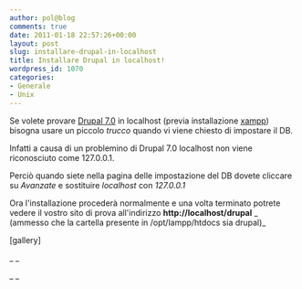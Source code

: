 ```yaml
---
author: pol@blog
comments: true
date: 2011-01-18 22:57:26+00:00
layout: post
slug: installare-drupal-in-localhost
title: Installare Drupal in localhost!
wordpress_id: 1070
categories:
- Generale
- Unix
---
```


Se volete provare [Drupal 7.0](http://ftp.drupal.org/files/projects/drupal-7.0.tar.gz) in localhost (previa installazione [xampp](http://www.apachefriends.org/it/xampp.html)) bisogna usare un piccolo _trucco_ quando vi viene chiesto di impostare il DB.

Infatti a causa di un problemino di Drupal 7.0 localhost non viene riconosciuto come 127.0.0.1.

Perciò quando siete nella pagina delle impostazione del DB dovete cliccare su _Avanzate_ e sostituire _localhost_ con _127.0.0.1_

Ora l'installazione procederà normalmente e una volta terminato potrete vedere il vostro sito di prova all'indirizzo **http://localhost/drupal** _ (ammesso che la cartella presente in /opt/lampp/htdocs sia drupal)_

[gallery]

_ _

_ _
